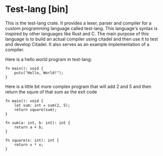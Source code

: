 # Test-lang [bin]

This is the test-lang crate. It provides a lexer, parser and compiler for a custom programming language called test-lang.
This language's syntax is inspired by other languages like Rust and C.
The main purpose of this language is to build an actual compiler using citadel and then use it to test and develop Citadel.
It also serves as an example implementation of a compiler.

Here is a hello world program in test-lang:

```test-lang
fn main(): void {
    puts("Hello, World!");
}
```

Here is a little bit more complex program that will add 2 and 5 and then return the squre of that sum as the exit code

```test-lang
fn main(): void {
    let sum: int = sum(2, 5);
    return square(sum);
}

fn sum(a: int, b: int): int {
    return a + b;
}

fn square(x: int): int {
    return x * x;
}
```
